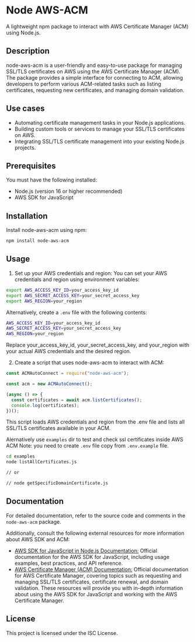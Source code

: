 # Node AWS-ACM

A lightweight npm package to interact with AWS Certificate Manager (ACM) using Node.js.

## Description

node-aws-acm is a user-friendly and easy-to-use package for managing SSL/TLS certificates on AWS using the AWS Certificate Manager (ACM). The package provides a simple interface for connecting to ACM, allowing developers to perform various ACM-related tasks such as listing certificates, requesting new certificates, and managing domain validation.

## Use cases

- Automating certificate management tasks in your Node.js applications.
- Building custom tools or services to manage your SSL/TLS certificates on AWS.
- Integrating SSL/TLS certificate management into your existing Node.js projects.

## Prerequisites

You must have the following installed:

- Node.js (version 16 or higher recommended)
- AWS SDK for JavaScript

## Installation

Install node-aws-acm using npm:

```bash
npm install node-aws-acm
```

## Usage

1.  Set up your AWS credentials and region:
    You can set your AWS credentials and region using environment variables:

```bash
export AWS_ACCESS_KEY_ID=your_access_key_id
export AWS_SECRET_ACCESS_KEY=your_secret_access_key
export AWS_REGION=your_region
```

Alternatively, create a `.env` file with the following contents:

```bash
AWS_ACCESS_KEY_ID=your_access_key_id
AWS_SECRET_ACCESS_KEY=your_secret_access_key
AWS_REGION=your_region
```

Replace your_access_key_id, your_secret_access_key, and your_region with your actual AWS credentials and the desired region.

2. Create a script that uses node-aws-acm to interact with ACM:

```javascript
const ACMAutoConnect = require("node-aws-acm");

const acm = new ACMAutoConnect();

(async () => {
  const certificates = await acm.listCertificates();
  console.log(certificates);
})();
```

This script loads AWS credentials and region from the .env file and lists all SSL/TLS certificates available in your ACM.

Alernatively use `examples` dir to test and check ssl certificates inside AWS ACM
Note: you need to create `.env` file copy from `.env.example` file.

```bash
cd examples
node listAllCertificates.js

// or

// node getSpecificDomainCertificate.js
```

## Documentation

For detailed documentation, refer to the source code and comments in the `node-aws-acm` package.

Additionally, consult the following external resources for more information about AWS SDK and ACM:

- [AWS SDK for JavaScript in Node.js Documentation:](https://docs.aws.amazon.com/sdk-for-javascript/v2/developer-guide/welcome.html) Official documentation for the AWS SDK for JavaScript, including usage examples, best practices, and API reference.
- [AWS Certificate Manager (ACM) Documentation:](https://docs.aws.amazon.com/acm/latest/userguide/acm-overview.html) Official documentation for AWS Certificate Manager, covering topics such as requesting and managing SSL/TLS certificates, certificate renewal, and domain validation.
  These resources will provide you with in-depth information about using the AWS SDK for JavaScript and working with the AWS Certificate Manager.

## License

This project is licensed under the ISC License.
